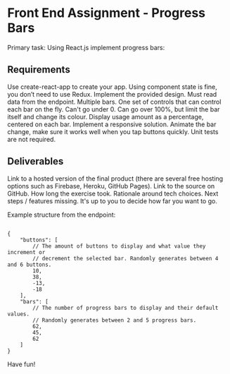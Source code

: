 # Front End Assignment - Progress Bars
Primary task: Using React.js implement progress bars:


## Requirements
Use create-react-app to create your app.
Using component state is fine, you don’t need to use Redux.
Implement the provided design.
Must read data from the endpoint.
Multiple bars.
One set of controls that can control each bar on the fly.
Can't go under 0.
Can go over 100%, but limit the bar itself and change its colour.
Display usage amount as a percentage, centered on each bar.
Implement a responsive solution.
Animate the bar change, make sure it works well when you tap buttons quickly.
Unit tests are not required.

## Deliverables
Link to a hosted version of the final product (there are several free hosting options such as Firebase, Heroku, GitHub Pages).
Link to the source on GitHub.
How long the exercise took.
Rationale around tech choices.
Next steps / features missing.
It's up to you to decide how far you want to go.

Example structure from the endpoint:
~~~~

{  
    "buttons": [
        // The amount of buttons to display and what value they increment or
        // decrement the selected bar. Randomly generates between 4 and 6 buttons.
        10,
        38,
        -13,
        -18
    ],
    "bars": [
        // The number of progress bars to display and their default values.
        // Randomly generates between 2 and 5 progress bars.
        62,
        45,
        62
    ]
}
~~~~



Have fun!
